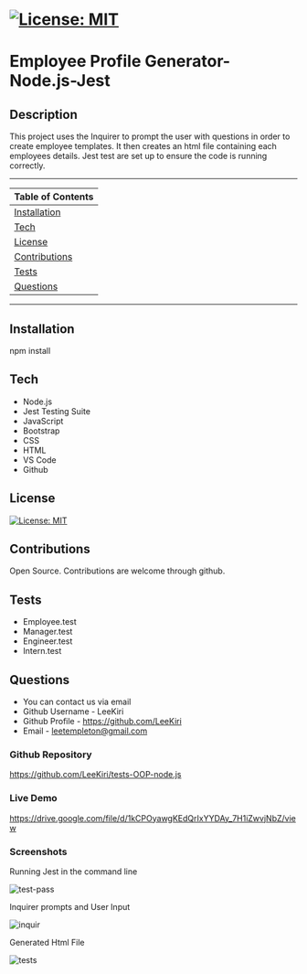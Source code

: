 # [![License: MIT](https://img.shields.io/badge/License-MIT-yellow.svg)](https://opensource.org/licenses/MIT)

  # Employee Profile Generator-Node.js-Jest

 ## Description 

 This project uses the Inquirer to prompt the user with questions in order to create employee templates. It then creates an html file containing each employees details. Jest test are set up to ensure the code is running correctly. 
 
 
---
| Table of Contents |
|---|
| [Installation](#Installation) |
| [Tech](#Tech) |
| [License](#License) |
| [Contributions](#Contributions) |
| [Tests](#Tests) |
| [Questions](#Questions) |
---

## Installation 

npm install 

## Tech

* Node.js 
* Jest Testing Suite 
* JavaScript 
* Bootstrap 
* CSS 
* HTML 
* VS Code 
* Github  

## License 

[![License: MIT](https://img.shields.io/badge/License-MIT-yellow.svg)](https://opensource.org/licenses/MIT)

## Contributions 

Open Source. Contributions are welcome through github.

## Tests 

* Employee.test 
* Manager.test 
* Engineer.test 
* Intern.test

## Questions
* You can contact us via email
* Github Username - LeeKiri
* Github Profile - https://github.com/LeeKiri
* Email - leetempleton@gmail.com 

### Github Repository
https://github.com/LeeKiri/tests-OOP-node.js

### Live Demo
https://drive.google.com/file/d/1kCPOyawgKEdQrIxYYDAy_7H1iZwvjNbZ/view

### Screenshots
Running Jest in the command line

![test-pass](https://user-images.githubusercontent.com/73642462/106401852-a6134300-647a-11eb-8db8-a405e518e860.PNG)

Inquirer prompts and User Input

![inquir](https://user-images.githubusercontent.com/73642462/106401862-add2e780-647a-11eb-8019-eebf612655ab.PNG)

Generated Html File

![tests](https://user-images.githubusercontent.com/73642462/106401864-b1666e80-647a-11eb-86ac-e519a726848d.PNG)

